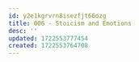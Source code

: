 ```yaml
---
id: y2e1kgrvrn8isezfjt66ozg
title: 006 - Stoicism and Emotions
desc: ''
updated: 1722553777454
created: 1722553764708
---
```

